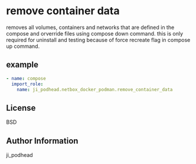 remove container data
=========

removes all volumes, containers and networks that are defined in the compose and orverride files using compose down command.
this is only required for uninstall and testing because of force recreate flag in compose up command.


example 
----------------
```yaml
- name: compose
  import_role:
    name: ji_podhead.netbox_docker_podman.remove_container_data
```

License
-------

BSD

Author Information
------------------
ji_podhead